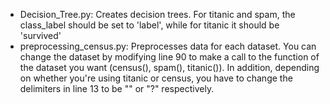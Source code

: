 - Decision_Tree.py: Creates decision trees. For titanic and spam, the class_label should be set to 'label', while for titanic it should be 'survived'
- preprocessing_census.py: Preprocesses data for each dataset. You can change the dataset by modifying line 90 to make a call to the function of the dataset you want (census(), spam(), titanic()). In addition, depending on whether you're using titanic or census, you have to change the delimiters in line 13 to be "" or "?" respectively. 